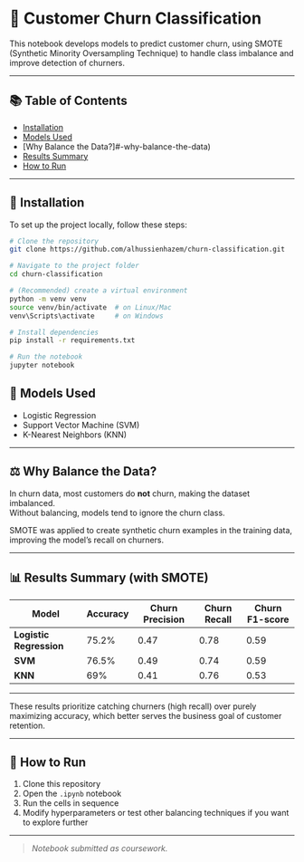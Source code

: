 # 🔮 Customer Churn Classification

This notebook develops models to predict customer churn, using SMOTE (Synthetic Minority Oversampling Technique) to handle class imbalance and improve detection of churners.

---

## 📚 Table of Contents

- [Installation](#-installation)
- [Models Used](#-models-used)
- [Why Balance the Data?]#️-why-balance-the-data)
- [Results Summary](#-results-summary)
- [How to Run](#-how-to-run)

---

## 🚀 Installation

To set up the project locally, follow these steps:

```bash
# Clone the repository
git clone https://github.com/alhussienhazem/churn-classification.git

# Navigate to the project folder
cd churn-classification

# (Recommended) create a virtual environment
python -m venv venv
source venv/bin/activate  # on Linux/Mac
venv\Scripts\activate     # on Windows

# Install dependencies
pip install -r requirements.txt

# Run the notebook
jupyter notebook
```

## 🚀 Models Used

- Logistic Regression
- Support Vector Machine (SVM)
- K-Nearest Neighbors (KNN)

---

## ⚖️ Why Balance the Data?

In churn data, most customers do **not** churn, making the dataset imbalanced.  
Without balancing, models tend to ignore the churn class.  

SMOTE was applied to create synthetic churn examples in the training data, improving the model’s recall on churners.

---

## 📊 Results Summary (with SMOTE)

| Model | Accuracy | Churn Precision | Churn Recall | Churn F1-score |
|-------|----------|-----------------|--------------|----------------|
| **Logistic Regression** | 75.2% | 0.47 | 0.78 | 0.59 |
| **SVM**                 | 76.5% | 0.49 | 0.74 | 0.59 |
| **KNN**                 | 69%   | 0.41 | 0.76 | 0.53 |

---

These results prioritize catching churners (high recall) over purely maximizing accuracy, which better serves the business goal of customer retention.

---

## 📝 How to Run

1. Clone this repository  
2. Open the `.ipynb` notebook  
3. Run the cells in sequence  
4. Modify hyperparameters or test other balancing techniques if you want to explore further

---

> *Notebook submitted as coursework.*
